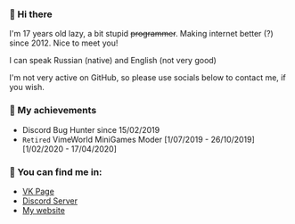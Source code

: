 ### 👋 Hi there 
I'm 17 years old lazy, a bit stupid ~~programmer~~. Making internet better (?) since 2012. Nice to meet you!

I can speak Russian (native) and English (not very good)

I'm not very active on GitHub, so please use socials below to contact me, if you wish.

### 🔰 My achievements
* Discord Bug Hunter since 15/02/2019
* `Retired` VimeWorld MiniGames Moder [1/07/2019 - 26/10/2019] [1/02/2020 - 17/04/2020]

### 🌃 You can find me in:
* [VK Page](https://vk.com/id233376981)
* [Discord Server](https://discord.gg/v7cxucv)
* [My website](https://ifusion.me)
